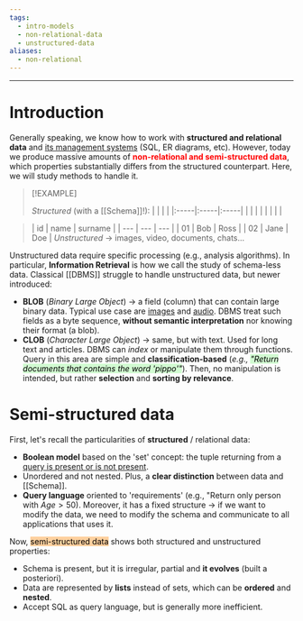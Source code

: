 ```yaml
---
tags:
  - intro-models
  - non-relational-data
  - unstructured-data
aliases:
  - non-relational
---
```

---

# Introduction


Generally speaking, we know how to work with **structured and relational data** and [its management systems](https://www.notion.so/hyspxt/Basi-di-Dati-9-CFU-3ab24755a0a34f2eafb102b2c03d67cf) (SQL, ER diagrams, etc). However, today we produce massive amounts of <b style="color: red;">non-relational and semi-structured data</b>, which properties substantially differs from the structured counterpart. Here, we will study methods to handle it.

> [!EXAMPLE]
> 
> *Structured* (with a [[Schema]]!):
> |      |      |      |
|:-----|:-----|:-----|
|      |      |      |
|      |      |      |
> 


>|  id   |   name  | surname |
| --- | --- | --- |
|   01  |  Bob    | Ross |
|   02  |  Jane    | Doe |
> *Unstructured* -> images, video, documents, chats...
> 


Unstructured data require specific processing (e.g., analysis algorithms). In particular, **Information Retrieval** is how we call the study of schema-less data. Classical [[DBMS]] struggle to handle unstructured data, but newer introduced:
- **BLOB** (*Binary Large Object*) -> a field (column) that can contain large binary data. Typical use case are <u>images</u> and <u>audio</u>. DBMS treat such fields as a byte sequence, **without semantic interpretation** nor knowing their format (a blob).
- **CLOB** (*Character Large Object*) -> same, but with text. Used for long text and articles. DBMS can *index* or manipulate them through functions.
Query in this area are simple and **classification-based** (*e.g., <mark style="background: #BBFABBA6;">"Return documents that contains the word 'pippo'"</mark>*). Then, no manipulation is intended, but rather **selection** and **sorting by relevance**.


# Semi-structured data

First, let's recall the particularities of **structured** / relational data:
- **Boolean model** based on the 'set' concept: the tuple returning from a <u>query is present or is not present</u>. 
- Unordered and not nested. Plus, a **clear distinction** between data and [[Schema]].
- **Query language** oriented to 'requirements' (e.g., "Return only person with $Age >50$).
Moreover, it has a fixed structure -> if we want to modify the data, we need to modify the schema and communicate to all applications that uses it.


Now, <mark style="background: #FFB86CA6;">semi-structured data</mark> shows both structured and unstructured properties:
- Schema is present, but it is irregular, partial and **it evolves** (built a posteriori).
- Data are represented by **lists** instead of sets, which can be **ordered** and **nested**.
- Accept SQL as query language, but is generally more inefficient.

